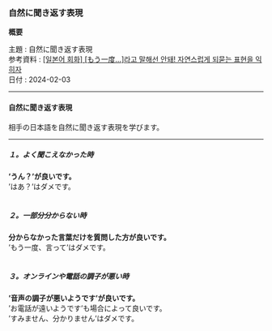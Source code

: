 ### 自然に聞き返す表現

**概要**

主題 : 自然に聞き返す表現<br>
参考資料 : [[일본어 회화] [もう一度…]라고 말해선 안돼! 자연스럽게 되묻는 표현을 익히자](https://youtu.be/b-x_EIPVhJE?si=6q0SEeu_ywcrU7jr)<br>
日付 : 2024-02-03<br>

---

#### 自然に聞き返す表現

相手の日本語を自然に聞き返す表現を学びます。<br>

---

##### １。よく聞こえなかった時

**’うん？’が良いです。**<br>
’はあ？’はダメです。<br><br>

##### ２。一部分分からない時

**分からなかった言葉だけを質問した方が良いです。**<br>
’もう一度、言って’はダメです。<br><br>

##### ３。オンラインや電話の調子が悪い時

**’音声の調子が悪いようです’が良いです。**<br>
’お電話が遠いようです’も場合によって良いです。<br>
’すみません、分かりません’はダメです。
